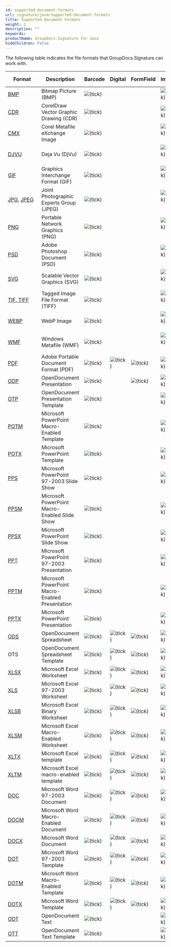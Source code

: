```yaml
---
id: supported-document-formats
url: signature/java/supported-document-formats
title: Supported Document Formats
weight: 2
description: ""
keywords: 
productName: GroupDocs.Signature for Java
hideChildren: False
---
```

The following table indicates the file formats that GroupDocs.Signature can work with.

| Format | Description | Barcode | Digital | FormField | Image | Metadata | QR-code | Stamp | Text |
| --- | --- | --- | --- | --- | --- | --- | --- | --- | --- |
| [BMP](https://wiki.fileformat.com/image/bmp/) | Bitmap Picture (BMP) | ![(tick)](signature/java/images/check.png) |   |   | ![(tick)](signature/java/images/check.png) |   | ![(tick)](signature/java/images/check.png) | ![(tick)](signature/java/images/check.png) | ![(tick)](signature/java/images/check.png) |
| [CDR](https://wiki.fileformat.com/image/cdr/) | CorelDraw Vector Graphic Drawing (CDR) | ![(tick)](signature/java/images/check.png) |   |   | ![(tick)](signature/java/images/check.png) |   | ![(tick)](signature/java/images/check.png) | ![(tick)](signature/java/images/check.png) | ![(tick)](signature/java/images/check.png) |
| [CMX](https://wiki.fileformat.com/image/cmx/) | Corel Metafile eXchange Image | ![(tick)](signature/java/images/check.png) |   |   | ![(tick)](signature/java/images/check.png)  |   | ![(tick)](signature/java/images/check.png) | ![(tick)](signature/java/images/check.png) | ![(tick)](signature/java/images/check.png) |
| [DJVU](https://wiki.fileformat.com/image/djvu/) | Deja Vu (DjVu) | ![(tick)](signature/java/images/check.png) |   |   | ![(tick)](signature/java/images/check.png)  |   | ![(tick)](signature/java/images/check.png) | ![(tick)](signature/java/images/check.png) | ![(tick)](signature/java/images/check.png) |
| [GIF](https://wiki.fileformat.com/image/gif/) | Graphics Interchange Format (GIF) | ![(tick)](signature/java/images/check.png) |   |   | ![(tick)](signature/java/images/check.png)  |   | ![(tick)](signature/java/images/check.png) | ![(tick)](signature/java/images/check.png) | ![(tick)](signature/java/images/check.png) |
| [JPG](https://wiki.fileformat.com/image/jpeg/), [JPEG](https://wiki.fileformat.com/image/jpeg/)   | Joint Photographic Experts Group (JPEG) | ![(tick)](signature/java/images/check.png) |   |   | ![(tick)](signature/java/images/check.png)  | ![(tick)](signature/java/images/check.png) | ![(tick)](signature/java/images/check.png) | ![(tick)](signature/java/images/check.png) | ![(tick)](signature/java/images/check.png) |
| [PNG](https://wiki.fileformat.com/image/png/) | Portable Network Graphics (PNG) | ![(tick)](signature/java/images/check.png) |   |   | ![(tick)](signature/java/images/check.png)  | ![(tick)](signature/java/images/check.png) | ![(tick)](signature/java/images/check.png) | ![(tick)](signature/java/images/check.png) | ![(tick)](signature/java/images/check.png) |
| [PSD](https://wiki.fileformat.com/image/psd/) | Adobe Photoshop Document (PSD) | ![(tick)](signature/java/images/check.png) |   |   | ![(tick)](signature/java/images/check.png)  | ![(tick)](signature/java/images/check.png) | ![(tick)](signature/java/images/check.png) | ![(tick)](signature/java/images/check.png) | ![(tick)](signature/java/images/check.png) |
| [SVG](https://wiki.fileformat.com/page-description-language/svg/) | Scalable Vector Graphics (SVG) | ![(tick)](signature/java/images/check.png) |   |   | ![(tick)](signature/java/images/check.png)  | ![(tick)](signature/java/images/check.png) | ![(tick)](signature/java/images/check.png) | ![(tick)](signature/java/images/check.png) | ![(tick)](signature/java/images/check.png) |
| [TIF](https://wiki.fileformat.com/specification/image/tiff/)[, ](https://wiki.fileformat.com/image/tiff/)[TIFF](https://wiki.fileformat.com/specification/image/tiff/) | Tagged Image File Format (TIFF) | ![(tick)](signature/java/images/check.png) |   |   | ![(tick)](signature/java/images/check.png)  | ![(tick)](signature/java/images/check.png) | ![(tick)](signature/java/images/check.png) | ![(tick)](signature/java/images/check.png) | ![(tick)](signature/java/images/check.png) |
| [WEBP](https://wiki.fileformat.com/image/webp/) | WebP Image | ![(tick)](signature/java/images/check.png) |   |   | ![(tick)](signature/java/images/check.png)  |   | ![(tick)](signature/java/images/check.png) | ![(tick)](signature/java/images/check.png) | ![(tick)](signature/java/images/check.png) |
| [WMF](https://wiki.fileformat.com/image/wmf/) | Windows Metafile (WMF) | ![(tick)](signature/java/images/check.png) |   |   | ![(tick)](signature/java/images/check.png)  |   | ![(tick)](signature/java/images/check.png) | ![(tick)](signature/java/images/check.png) | ![(tick)](signature/java/images/check.png) |
| [PDF](https://wiki.fileformat.com/view/pdf/) | Adobe Portable Document Format (PDF) | ![(tick)](signature/java/images/check.png) | ![(tick)](signature/java/images/check.png) | ![(tick)](signature/java/images/check.png) | ![(tick)](signature/java/images/check.png) | ![(tick)](signature/java/images/check.png) | ![(tick)](signature/java/images/check.png) | ![(tick)](signature/java/images/check.png) | ![(tick)](signature/java/images/check.png) |
| [ODP](https://wiki.fileformat.com/presentation/odp/) | OpenDocument Presentation | ![(tick)](signature/java/images/check.png) |   | ![(tick)](signature/java/images/check.png) | ![(tick)](signature/java/images/check.png) | ![(tick)](signature/java/images/check.png) | ![(tick)](signature/java/images/check.png) | ![(tick)](signature/java/images/check.png) | ![(tick)](signature/java/images/check.png) |
| [OTP](https://wiki.fileformat.com/presentation/otp/) | OpenDocument Presentation Template | ![(tick)](signature/java/images/check.png) |   |   | ![(tick)](signature/java/images/check.png) | ![(tick)](signature/java/images/check.png) | ![(tick)](signature/java/images/check.png) | ![(tick)](signature/java/images/check.png) | ![(tick)](signature/java/images/check.png) |
| [POTM](https://wiki.fileformat.com/presentation/potm/) | Microsoft PowerPoint Macro-Enabled Template | ![(tick)](signature/java/images/check.png) |   |   | ![(tick)](signature/java/images/check.png) | ![(tick)](signature/java/images/check.png) | ![(tick)](signature/java/images/check.png) | ![(tick)](signature/java/images/check.png) | ![(tick)](signature/java/images/check.png) |
| [POTX](https://wiki.fileformat.com/presentation/potx/) | Microsoft PowerPoint Template | ![(tick)](signature/java/images/check.png) |   |   | ![(tick)](signature/java/images/check.png) | ![(tick)](signature/java/images/check.png) | ![(tick)](signature/java/images/check.png) | ![(tick)](signature/java/images/check.png) | ![(tick)](signature/java/images/check.png) |
| [PPS](https://wiki.fileformat.com/presentation/pps/) | Microsoft PowerPoint 97-2003 Slide Show | ![(tick)](signature/java/images/check.png) |   |   | ![(tick)](signature/java/images/check.png) | ![(tick)](signature/java/images/check.png) | ![(tick)](signature/java/images/check.png) | ![(tick)](signature/java/images/check.png) | ![(tick)](signature/java/images/check.png) |
| [PPSM](https://wiki.fileformat.com/presentation/ppsm/) | Microsoft PowerPoint Macro-Enabled Slide Show | ![(tick)](signature/java/images/check.png) |   |   | ![(tick)](signature/java/images/check.png) | ![(tick)](signature/java/images/check.png) | ![(tick)](signature/java/images/check.png) | ![(tick)](signature/java/images/check.png) | ![(tick)](signature/java/images/check.png) |
| [PPSX](https://wiki.fileformat.com/presentation/ppsx/) | Microsoft PowerPoint Slide Show | ![(tick)](signature/java/images/check.png) |   |   | ![(tick)](signature/java/images/check.png) | ![(tick)](signature/java/images/check.png) | ![(tick)](signature/java/images/check.png) | ![(tick)](signature/java/images/check.png) | ![(tick)](signature/java/images/check.png) |
| [PPT](https://wiki.fileformat.com/presentation/ppt/) | Microsoft PowerPoint 97-2003 Presentation | ![(tick)](signature/java/images/check.png) |   |   | ![(tick)](signature/java/images/check.png) | ![(tick)](signature/java/images/check.png) | ![(tick)](signature/java/images/check.png) | ![(tick)](signature/java/images/check.png) | ![(tick)](signature/java/images/check.png) |
| [PPTM](https://wiki.fileformat.com/presentation/pptm/) | Microsoft PowerPoint Macro-Enabled Presentation | ![(tick)](signature/java/images/check.png) |   |   | ![(tick)](signature/java/images/check.png) | ![(tick)](signature/java/images/check.png) | ![(tick)](signature/java/images/check.png) | ![(tick)](signature/java/images/check.png) | ![(tick)](signature/java/images/check.png) |
| [PPTX](https://wiki.fileformat.com/presentation/pptx/) | Microsoft PowerPoint Presentation | ![(tick)](signature/java/images/check.png) |   |   | ![(tick)](signature/java/images/check.png) | ![(tick)](signature/java/images/check.png) | ![(tick)](signature/java/images/check.png) | ![(tick)](signature/java/images/check.png) | ![(tick)](signature/java/images/check.png) |
| [ODS](https://wiki.fileformat.com/spreadsheet/ods/) | OpenDocument Spreadsheet | ![(tick)](signature/java/images/check.png) | ![(tick)](signature/java/images/check.png) | ![(tick)](signature/java/images/check.png) | ![(tick)](signature/java/images/check.png) | ![(tick)](signature/java/images/check.png) | ![(tick)](signature/java/images/check.png) | ![(tick)](signature/java/images/check.png) | ![(tick)](signature/java/images/check.png) |
| OTS | OpenDocument Spreadsheet Template | ![(tick)](signature/java/images/check.png) | ![(tick)](signature/java/images/check.png) | ![(tick)](signature/java/images/check.png) | ![(tick)](signature/java/images/check.png) | ![(tick)](signature/java/images/check.png) | ![(tick)](signature/java/images/check.png) | ![(tick)](signature/java/images/check.png) | ![(tick)](signature/java/images/check.png) |
| [XLSX](https://wiki.fileformat.com/spreadsheet/xlsx/) | Microsoft Excel Worksheet | ![(tick)](signature/java/images/check.png) | ![(tick)](signature/java/images/check.png) | ![(tick)](signature/java/images/check.png) | ![(tick)](signature/java/images/check.png) | ![(tick)](signature/java/images/check.png) | ![(tick)](signature/java/images/check.png) | ![(tick)](signature/java/images/check.png) | ![(tick)](signature/java/images/check.png) |
| [XLS](https://wiki.fileformat.com/spreadsheet/xls/) | Microsoft Excel 97-2003 Worksheet | ![(tick)](signature/java/images/check.png) | ![(tick)](signature/java/images/check.png) | ![(tick)](signature/java/images/check.png) | ![(tick)](signature/java/images/check.png) | ![(tick)](signature/java/images/check.png) | ![(tick)](signature/java/images/check.png) | ![(tick)](signature/java/images/check.png) | ![(tick)](signature/java/images/check.png) |
| [XLSB](https://wiki.fileformat.com/spreadsheet/xlsb/) | Microsoft Excel Binary Worksheet | ![(tick)](signature/java/images/check.png) | ![(tick)](signature/java/images/check.png) | ![(tick)](signature/java/images/check.png) | ![(tick)](signature/java/images/check.png) | ![(tick)](signature/java/images/check.png) | ![(tick)](signature/java/images/check.png) | ![(tick)](signature/java/images/check.png) | ![(tick)](signature/java/images/check.png) |
| [XLSM](https://wiki.fileformat.com/spreadsheet/xlsm/) | Microsoft Excel Macro-Enabled Worksheet | ![(tick)](signature/java/images/check.png) | ![(tick)](signature/java/images/check.png) | ![(tick)](signature/java/images/check.png) | ![(tick)](signature/java/images/check.png) | ![(tick)](signature/java/images/check.png) | ![(tick)](signature/java/images/check.png) | ![(tick)](signature/java/images/check.png) | ![(tick)](signature/java/images/check.png) |
| [XLTX](https://wiki.fileformat.com/spreadsheet/xltx/) | Microsoft Excel template | ![(tick)](signature/java/images/check.png) | ![(tick)](signature/java/images/check.png) | ![(tick)](signature/java/images/check.png) | ![(tick)](signature/java/images/check.png) | ![(tick)](signature/java/images/check.png) | ![(tick)](signature/java/images/check.png) | ![(tick)](signature/java/images/check.png) | ![(tick)](signature/java/images/check.png) |
| [XLTM](https://wiki.fileformat.com/spreadsheet/xltm/) | Microsoft Excel macro-enabled template | ![(tick)](signature/java/images/check.png) | ![(tick)](signature/java/images/check.png) | ![(tick)](signature/java/images/check.png) | ![(tick)](signature/java/images/check.png) | ![(tick)](signature/java/images/check.png) | ![(tick)](signature/java/images/check.png) | ![(tick)](signature/java/images/check.png) | ![(tick)](signature/java/images/check.png) |
| [DOC](https://wiki.fileformat.com/word-processing/doc/) | Microsoft Word 97-2003 Document | ![(tick)](signature/java/images/check.png) | ![(tick)](signature/java/images/check.png) | ![(tick)](signature/java/images/check.png) | ![(tick)](signature/java/images/check.png) | ![(tick)](signature/java/images/check.png) | ![(tick)](signature/java/images/check.png) | ![(tick)](signature/java/images/check.png) | ![(tick)](signature/java/images/check.png) |
| [DOCM](https://wiki.fileformat.com/word-processing/docm/) | Microsoft Word Macro-Enabled Document | ![(tick)](signature/java/images/check.png) | ![(tick)](signature/java/images/check.png) | ![(tick)](signature/java/images/check.png) | ![(tick)](signature/java/images/check.png) | ![(tick)](signature/java/images/check.png) | ![(tick)](signature/java/images/check.png) | ![(tick)](signature/java/images/check.png) | ![(tick)](signature/java/images/check.png) |
| [DOCX](https://wiki.fileformat.com/word-processing/docx/) | Microsoft Word Document | ![(tick)](signature/java/images/check.png) | ![(tick)](signature/java/images/check.png) | ![(tick)](signature/java/images/check.png) | ![(tick)](signature/java/images/check.png) | ![(tick)](signature/java/images/check.png) | ![(tick)](signature/java/images/check.png) | ![(tick)](signature/java/images/check.png) | ![(tick)](signature/java/images/check.png) |
| [DOT](https://wiki.fileformat.com/word-processing/dot/) | Microsoft Word 97-2003 Template | ![(tick)](signature/java/images/check.png) | ![(tick)](signature/java/images/check.png) | ![(tick)](signature/java/images/check.png) | ![(tick)](signature/java/images/check.png) | ![(tick)](signature/java/images/check.png) | ![(tick)](signature/java/images/check.png) | ![(tick)](signature/java/images/check.png) | ![(tick)](signature/java/images/check.png) |
| [DOTM](https://wiki.fileformat.com/word-processing/dotm/) | Microsoft Word Macro-Enabled Template | ![(tick)](signature/java/images/check.png) | ![(tick)](signature/java/images/check.png) | ![(tick)](signature/java/images/check.png) | ![(tick)](signature/java/images/check.png) | ![(tick)](signature/java/images/check.png) | ![(tick)](signature/java/images/check.png) | ![(tick)](signature/java/images/check.png) | ![(tick)](signature/java/images/check.png) |
| [DOTX](https://wiki.fileformat.com/word-processing/dotx/) | Microsoft Word Template | ![(tick)](signature/java/images/check.png) | ![(tick)](signature/java/images/check.png) | ![(tick)](signature/java/images/check.png) | ![(tick)](signature/java/images/check.png) | ![(tick)](signature/java/images/check.png) | ![(tick)](signature/java/images/check.png) | ![(tick)](signature/java/images/check.png) | ![(tick)](signature/java/images/check.png) |
| [ODT](https://wiki.fileformat.com/word-processing/odt/) | OpenDocument Text | ![(tick)](signature/java/images/check.png) |   |   | ![(tick)](signature/java/images/check.png) | ![(tick)](signature/java/images/check.png) | ![(tick)](signature/java/images/check.png) | ![(tick)](signature/java/images/check.png) | ![(tick)](signature/java/images/check.png) |
| [OTT](https://wiki.fileformat.com/word-processing/ott/) | OpenDocument Text Template | ![(tick)](signature/java/images/check.png) |   |   | ![(tick)](signature/java/images/check.png) | ![(tick)](signature/java/images/check.png) | ![(tick)](signature/java/images/check.png) | ![(tick)](signature/java/images/check.png) | ![(tick)](signature/java/images/check.png) |
